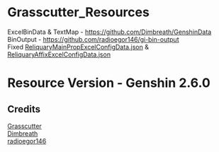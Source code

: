 # Grasscutter_Resources

ExcelBinData & TextMap - https://github.com/Dimbreath/GenshinData <br/>
BinOutput - https://github.com/radioegor146/gi-bin-output <br/>
Fixed [ReliquaryMainPropExcelConfigData.json](https://github.com/Dimbreath/GenshinData/blob/104c21c6530885e450975b13830639e9ca649799/ExcelBinOutput/ReliquaryMainPropExcelConfigData.json) & [ReliquaryAffixExcelConfigData.json](https://github.com/Dimbreath/GenshinData/blob/a92b5842daa911c095f47ef235b2bcd4b388d65a/ExcelBinOutput/ReliquaryAffixExcelConfigData.json) <br/>

# Resource Version - Genshin 2.6.0


## Credits

[Grasscutter](https://github.com/Grasscutters/Grasscutter) <br/>
[Dimbreath](https://github.com/Dimbreath) <br/>
[radioegor146](https://github.com/radioegor146) <br/>
